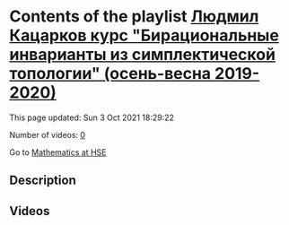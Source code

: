 # Contents of the playlist [Людмил Кацарков курс "Бирациональные инварианты из симплектической топологии" (осень-весна 2019-2020)](https://www.youtube.com/playlist?list=PLq3E5oubNNoBw5K-IdnDwovzOGy_g9PZE)

This page updated: Sun 3 Oct 2021 18:29:22

Number of videos: [0](#videos)

Go to [Mathematics at HSE](../README.md)

## Description



## Videos

